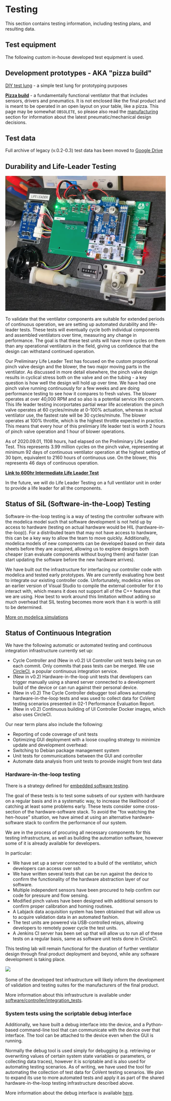 # Testing

This section contains testing information, including testing plans, and resulting data.

## Test equipment

The following custom in-house developed test equipment is used.

## Development prototypes - AKA "pizza build"

[DIY test lung](test_lung) - a simple test lung for prototyping purposes

[**Pizza build**](pizza_build) -  a fundamentally functional ventilator that that includes sensors, drivers and pneumatics.
It is not enclosed like the final product and is meant to be operated in an open layout on your table, like a pizza.
This page may be somewhat `OBSOLETE`, so please also read the [manufacturing](../../manufacturing) section for
information about the latest pneumatic/mechanical design decisions.

## Test data

Full archive of legacy (v.0.2-0.3) test data has been moved to
[Google Drive](https://drive.google.com/drive/folders/1uaE0JVirbfPbpzJjl3X7DUDbAeUo5Ja3?usp=sharing)

## Durability and Life-Leader Testing

![](images/life_leader.png)

To validate that the ventilator components are suitable for extended periods of continuous operation, we are setting up automated
durability and life-leader tests. These tests will eventually cycle both individual components and assembled ventilators over time,
measuring any change in performance. The goal is that these test units will have more cycles on them than any
operational ventilators in the field, giving us confidence that the design can withstand continued operation.

Our Preliminary Life Leader Test has focused on the custom proportional pinch valve design and the blower, the two major moving parts in the ventilator. As discussed in more detail elsewhere, the pinch valve design results in cyclical stress both on the valve and on the tubing - a key question is how
well the design will hold up over time. We have had one pinch valve running continuously for a few weeks and are doing
performance testing to see how it compares to fresh valves.  The blower operates at over 40,000 RPM and so also is a potential service life concern.  This life leader testing incorportates partial wear life acceleration: the pinch valve operates at 60 cycles/minute at 0-100% actuation, whereas in actual ventilator use, the fastest rate will be 30 cycles/minute.  The blower operates at 100% throttle, which is the highest throttle expected in practice.  This means that every hour of this prelimiary life leader test is worth 2 hours of pinch valve operation and 1 hour of blower operations.

As of 2020.09.01, 1108 hours, had elapsed on the Preliminary Life Leader Test.  This represents 3.99 million cycles on the pinch valve, representing at minimum 92 days of continuous ventilator operation at the highest setting of 30 bpm, equivalent to 2160 hours of continuous use.  On the blower, this represents 46 days of continuous operation.

**[Link to 600hr Intermediate Life Leader Test](https://drive.google.com/drive/folders/1VYlnqkLQeSA_KZ99PjS6-LAI7GFn2coH?usp=sharing)**

In the future, we will do Life Leader Testing on a full ventilator unit in order to provide a life leader for all the components.

## Status of SiL (Software-in-the-Loop) Testing

Software-in-the-loop testing is a way of testing the controller software with the modelica model such that software
development is not held up by access to hardware (testing on actual hardware would be HIL (hardware-in-the-loop)). For a
distributed team that may not have access to hardware, this can be a key way to allow the team to move quickly.
Additionally, modelica models of new components can be developed based on their data sheets before they are acquired,
allowing us to explore designs both cheaper (can evaluate components without buying them) and faster (can start updating
the software before the new hardware arrives).

We have built out the infrastructure for interfacing our controller code with modelica and tested early prototypes. We
are currently evaluating how best to integrate our existing controller code. Unfortunately, modelica relies on an
earlier version of Visual Studio to compile the external controller for it to interact with, which means it does not
support all of the C++ features that we are using. How best to work around this limitation without adding so much
overhead that SIL testing becomes more work than it is worth is still to be determined.

[More on modelica simulations](../../design/modelica.md)

## Status of Continuous Integration

We have the following automatic or automated testing and continuous integration infrastructure currently set up:

*   Cycle Controller and (New in v0.2) UI Controller unit tests being run on each commit. Only commits that pass tests
    can be merged. We use [CircleCI](https://circleci.com/), a popular continuous integration service.
*   (New in v0.2) Hardware-in-the-loop unit tests that developers can trigger manually using a shared server connected
to a development build of the device or can run against their personal device.
*   (New in v0.2) The Cycle Controller debugger tool allows automating hardware-in-the-loop tests and was used to
collect data for CoVent testing scenarios presented in 02-1 Performance Evaluation Report.
*   (New in v0.2) Continuous building of UI Controller Docker images, which also uses CircleCI.

Our near term plans also include the following:

*   Reporting of code coverage of unit tests
*   Optimizing GUI deployment with a loose coupling strategy to minimize update and development overhead:
*   Switching to Debian package management system
*   Unit tests for communications between the GUI and controller
*   Automate data analysis from unit tests to provide insight from test data

### Hardware-in-the-loop testing

There is a strategy defined for [embedded software testing](../../software/design/embedded_software_testing.md).

The goal of these tests is to test some subsets of our system with hardware on a regular basis and in a systematic way,
to increase the likelihood of catching at least some problems early.  These tests consider some cross-section of the
hardware-software stack. To avoid the "fox watching the hen-house" situation, we have aimed at using an alternative
hardware-software stack to confirm the performance of our system.

We are in the process of procuring all necessary components for this testing infrastructure, as well as building the
automation software, however some of it is already available for developers.

In particular:

*   We have set up a server connected to a build of the ventilator, which developers can access over ssh
*   We have written several tests that can be run against the device to confirm the functionality of the hardware
    abstraction layer of our software.
*   Multiple independent sensors have been procured to help confirm our code for pressure and flow sensing.
*   Modified pinch valves have been designed with additional sensors to confirm proper calibration and homing routines.
*   A Labjack data acquisition system has been obtained that will allow us to acquire validation data in an automated
    fashion.
*   The test units are powered via USB-controlled relays, allowing developers to remotely power cycle the test units.
*   A Jenkins CI server has been set up that will allow us to run all of these tests on a regular basis, same as
    software unit tests done in CircleCI.

This testing lab will remain functional for the duration of further ventilator design through final product deployment
and beyond, while any software development is taking place.

![](pizza_build/images/3_pizzas_small.jpg)

Some of the developed test infrastructure will likely inform the development of validation and testing suites for the
manufacturers of the final product.

More information about this infrastructure is available under
[software/controller/integration_tests](../../software/controller/integration_tests).

### System tests using the scriptable debug interface

Additionally, we have built a debug interface into the device, and a Python-based command-line tool that can communicate
with the device over that interface. The tool can be attached to the device even when the GUI is running.

Normally the debug tool is used simply for debugging (e.g. retrieving or overwriting values of certain system state
variables or parameters, or collecting data traces), however it is scriptable and is also used for automating testing
scenarios. As of writing, we have used the tool for automating the collection of test data for CoVent testing scenarios.
We plan to expand its use to more automated tests and apply it as part of the shared hardware-in-the-loop testing
infrastructure described above.

More information about the debug interface is available [here](../../software/utils/debug).
